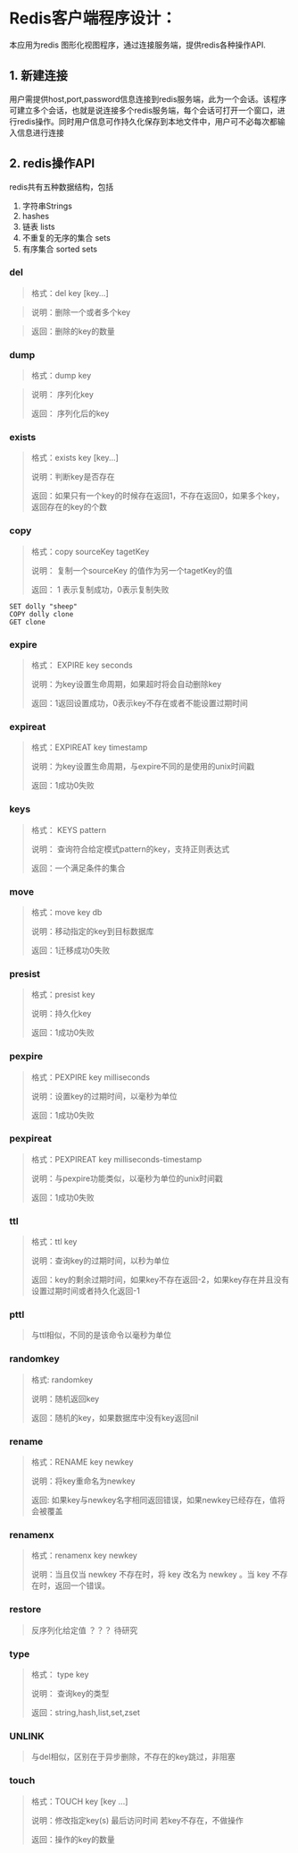 # Redis客户端程序设计：

本应用为redis 图形化视图程序，通过连接服务端，提供redis各种操作API.

## 1. 新建连接

用户需提供host,port,password信息连接到redis服务端，此为一个会话。该程序可建立多个会话，也就是说连接多个redis服务端，每个会话可打开一个窗口，进行redis操作。同时用户信息可作持久化保存到本地文件中，用户可不必每次都输入信息进行连接

## 2. redis操作API

redis共有五种数据结构，包括

1. 字符串Strings
2. hashes 
3. 链表 	lists
4. 不重复的无序的集合 sets
5. 有序集合 sorted sets

###  del 

> 格式：del key [key...]

> 说明：删除一个或者多个key

> 返回：删除的key的数量

### dump

>  格式：dump key

> 说明： 序列化key
>
> 返回： 序列化后的key

### exists

> 格式：exists key [key...]
>
> 说明：判断key是否存在
>
> 返回：如果只有一个key的时候存在返回1，不存在返回0，如果多个key，返回存在的key的个数

### copy

> 格式：copy sourceKey tagetKey
>
> 说明： 复制一个sourceKey 的值作为另一个tagetKey的值
>
> 返回： 1 表示复制成功，0表示复制失败

```shell
SET dolly "sheep"
COPY dolly clone
GET clone
```

### expire 

> 格式： EXPIRE key seconds
>
> 说明：为key设置生命周期，如果超时将会自动删除key
>
> 返回：1返回设置成功，0表示key不存在或者不能设置过期时间

### expireat

> 格式：EXPIREAT key timestamp
>
> 说明：为key设置生命周期，与expire不同的是使用的unix时间戳
>
> 返回：1成功0失败

### keys

> 格式： KEYS pattern
>
> 说明： 查询符合给定模式pattern的key，支持正则表达式
>
> 返回：一个满足条件的集合

### move

> 格式：move key db
>
> 说明：移动指定的key到目标数据库
>
> 返回：1迁移成功0失败

### presist

> 格式：presist key
>
> 说明：持久化key
>
> 返回：1成功0失败

### pexpire

> 格式：PEXPIRE key milliseconds
>
> 说明：设置key的过期时间，以毫秒为单位
>
> 返回：1成功0失败

### pexpireat

> 格式：PEXPIREAT key milliseconds-timestamp
>
> 说明：与pexpire功能类似，以毫秒为单位的unix时间戳
>
> 返回：1成功0失败

### ttl

> 格式：ttl key
>
> 说明：查询key的过期时间，以秒为单位
>
> 返回：key的剩余过期时间，如果key不存在返回-2，如果key存在并且没有设置过期时间或者持久化返回-1

### pttl

> 与ttl相似，不同的是该命令以毫秒为单位

### randomkey

> 格式: randomkey
>
> 说明：随机返回key
>
> 返回：随机的key，如果数据库中没有key返回nil

### rename

> 格式：RENAME key newkey
>
> 说明：将key重命名为newkey
>
> 返回: 如果key与newkey名字相同返回错误，如果newkey已经存在，值将会被覆盖

### renamenx

> 格式：renamenx key newkey
>
> 说明：当且仅当 newkey 不存在时，将 key 改名为 newkey 。当 key 不存在时，返回一个错误。

### restore

> 反序列化给定值 ？？？ 待研究

### type

> 格式： type key
>
> 说明： 查询key的类型
>
> 返回：string,hash,list,set,zset

### UNLINK

> 与del相似，区别在于异步删除，不存在的key跳过，非阻塞

### touch

> 格式：TOUCH key [key ...]
>
> 说明：修改指定key(s) 最后访问时间 若key不存在，不做操作
>
> 返回：操作的key的数量

